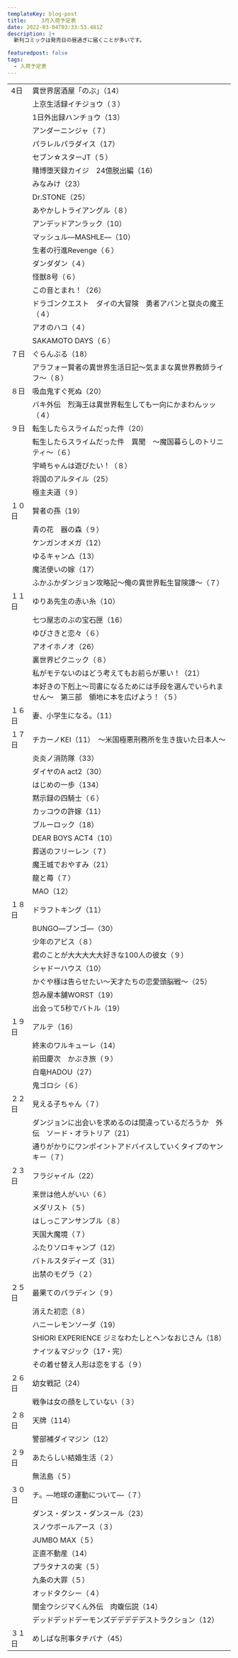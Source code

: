 ```yaml
---
templateKey: blog-post
title: 　  3月入荷予定表
date: 2022-03-04T03:33:53.481Z
description: |+
  新刊コミックは発売日の昼過ぎに届くことが多いです。

featuredpost: false
tags:
  - 入荷予定表
---
```



|                        |                                                  |
| ---------------------- | ------------------------------------------------ |
| <!--StartFragment-->4日 | 異世界居酒屋「のぶ」（14）                                   |
| 　                      | 上京生活録イチジョウ（３）                                    |
| 　                      | 1日外出録ハンチョウ（13）                                   |
| 　                      | アンダーニンジャ（７）                                      |
| 　                      | パラレルパラダイス（17）                                    |
| 　                      | セブン☆スターJT（５）                                     |
| 　                      | 賭博堕天録カイジ　24億脱出編（16)                              |
| 　                      | みなみけ（23）                                         |
| 　                      | Dr.STONE（25）                                     |
| 　                      | あやかしトライアングル（８）                                   |
| 　                      | アンデッドアンラック（10）                                   |
| 　                      | マッシュル―MASHLE―（10）                                |
| 　                      | 生者の行進Revenge（６）                                  |
| 　                      | ダンダダン（４）                                         |
| 　                      | 怪獣8号（６）                                          |
| 　                      | この音とまれ！（26）                                      |
| 　                      | ドラゴンクエスト　ダイの大冒険　勇者アバンと獄炎の魔王（４）                   |
| 　                      | アオのハコ（４）                                         |
| 　                      | SAKAMOTO DAYS（６）                                 |
| ７日                     | ぐらんぶる（18）                                        |
| 　                      | アラフォー賢者の異世界生活日記～気ままな異世界教師ライフ～（８）                 |
| ８日                     | 吸血鬼すぐ死ぬ（20）                                      |
| 　                      | バキ外伝　烈海王は異世界転生しても一向にかまわんッッ（４）                    |
| ９日                     | 転生したらスライムだった件（20）                                |
| 　                      | 転生したらスライムだった件　異聞　～魔国暮らしのトリニティ～（６）                |
| 　                      | 宇崎ちゃんは遊びたい！（８）                                   |
| 　                      | 将国のアルタイル（25）                                     |
| 　                      | 極主夫道（９）                                          |
| １０日                    | 賢者の孫（19）                                         |
| 　                      | 青の花　器の森（９）                                       |
| 　                      | ケンガンオメガ（12）                                      |
| 　                      | ゆるキャン△（13）                                       |
| 　                      | 魔法使いの嫁（17）                                       |
| 　                      | ふかふかダンジョン攻略記～俺の異世界転生冒険譚～（７）                      |
| １１日                    | ゆりあ先生の赤い糸（10）                                    |
| 　                      | 七つ屋志のぶの宝石匣（16）                                   |
| 　                      | ゆびさきと恋々（６）                                       |
| 　                      | アオイホノオ（26）                                       |
| 　                      | 裏世界ピクニック（８）                                      |
| 　                      | 私がモテないのはどう考えてもお前らが悪い！（21）                        |
| 　                      | 本好きの下剋上～司書になるためには手段を選んでいられません～　第三部　領地に本を広げよう！（５） |
| １６日                    | 妻、小学生になる。（11）                                    |
| １７日                    | チカーノKEI（11）　～米国極悪刑務所を生き抜いた日本人～                   |
| 　                      | 炎炎ノ消防隊（33）                                       |
| 　                      | ダイヤのA act2（30）                                   |
| 　                      | はじめの一歩（134）                                      |
| 　                      | 黙示録の四騎士（６）                                       |
| 　                      | カッコウの許嫁（11）                                      |
| 　                      | ブルーロック（18）                                       |
| 　                      | DEAR BOYS ACT4（10）                               |
| 　                      | 葬送のフリーレン（７）                                      |
| 　                      | 魔王城でおやすみ（21）                                     |
| 　                      | 龍と苺（７）                                           |
| 　                      | MAO（12）                                          |
| １８日                    | ドラフトキング（11）                                      |
| 　                      | BUNGO―ブンゴ―（30）                                   |
| 　                      | 少年のアビス（８）                                        |
| 　                      | 君のことが大大大大大好きな100人の彼女（９）                          |
| 　                      | シャドーハウス（10）                                      |
| 　                      | かぐや様は告らせたい～天才たちの恋愛頭脳戦～（25）                       |
| 　                      | 怨み屋本舗WORST（19）                                   |
| 　                      | 出会って5秒でバトル（19）                                   |
| １９日                    | アルテ（16）                                          |
| 　                      | 終末のワルキューレ（14）                                    |
| 　                      | 前田慶次　かぶき旅（９）                                     |
| 　                      | 白竜HADOU（27）                                      |
| 　                      | 鬼ゴロシ（６）                                          |
| ２２日                    | 見える子ちゃん（７）                                       |
| 　                      | ダンジョンに出会いを求めるのは間違っているだろうか　外伝　ソード・オラトリア（21）       |
| 　                      | 通りがかりにワンポイントアドバイスしていくタイプのヤンキー（７）                 |
| ２３日                    | フラジャイル（22）                                       |
| 　                      | 来世は他人がいい（６）                                      |
| 　                      | メダリスト（５）                                         |
| 　                      | はしっこアンサンブル（８）                                    |
| 　                      | 天国大魔境（７）                                         |
| 　                      | ふたりソロキャンプ（12）                                    |
| 　                      | バトルスタディーズ（31）                                    |
| 　                      | 出禁のモグラ（２）                                        |
| ２５日                    | 最果てのパラディン（９）                                     |
| 　                      | 消えた初恋（８）                                         |
| 　                      | ハニーレモンソーダ（19）                                    |
| 　                      | SHIORI EXPERIENCE ジミなわたしとヘンなおじさん（18）             |
| 　                      | ナイツ＆マジック（17・完）                                   |
| 　                      | その着せ替え人形は恋をする（９）                                 |
| ２６日                    | 幼女戦記（24）                                         |
| 　                      | 戦争は女の顔をしていない（３）                                  |
| ２８日                    | 天牌（114）                                          |
| 　                      | 警部補ダイマジン（12）                                     |
| ２９日                    | あたらしい結婚生活（２）                                     |
| 　                      | 無法島（５）                                           |
| ３０日                    | チ。―地球の運動について―（７）                                 |
| 　                      | ダンス・ダンス・ダンスール（23）                                |
| 　                      | スノウボールアース（３）                                     |
| 　                      | JUMBO MAX（５）                                     |
| 　                      | 正直不動産（14）                                        |
| 　                      | プラタナスの実（５）                                       |
| 　                      | 九条の大罪（５）                                         |
| 　                      | オッドタクシー（４）                                       |
| 　                      | 闇金ウシジマくん外伝　肉蝮伝説（14）                              |
| 　                      | デッドデッドデーモンズデデデデデストラクション（12）                      |
| ３１日                    | めしばな刑事タチバナ（45）<!--EndFragment-->                 |